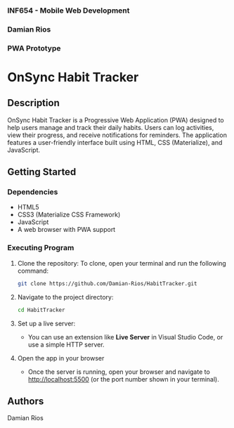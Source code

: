 ### INF654 - Mobile Web Development
### Damian Rios
### PWA Prototype


# OnSync Habit Tracker

## Description
OnSync Habit Tracker is a Progressive Web Application (PWA) designed to help users manage and track their daily habits. Users can log activities, view their progress, and receive notifications for reminders. The application features a user-friendly interface built using HTML, CSS (Materialize), and JavaScript.


## Getting Started

### Dependencies
- HTML5
- CSS3 (Materialize CSS Framework)
- JavaScript
- A web browser with PWA support

### Executing Program
1. Clone the repository: To clone, open your terminal and run the following command:

   ```bash
   git clone https://github.com/Damian-Rios/HabitTracker.git

2. Navigate to the project directory:

   ```bash
   cd HabitTracker

3. Set up a live server:
   * You can use an extension like **Live Server** in Visual Studio
   Code, or use a simple HTTP server.

4. Open the app in your browser
   * Once the server is running, open your browser and navigate to [http://localhost:5500](http://localhost:5500) (or the port number shown in your terminal).

## Authors

Damian Rios